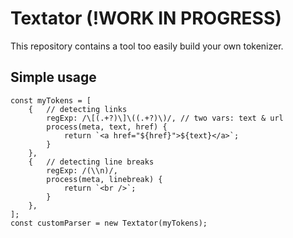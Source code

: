 # Textator (!WORK IN PROGRESS)

This repository contains a tool too easily build your own tokenizer.

## Simple usage

```JavaScript.es6
const myTokens = [
    {   // detecting links
        regExp: /\[(.+?)\]\((.+?)\)/, // two vars: text & url
        process(meta, text, href) {
            return `<a href="${href}">${text}</a>`;
        }
    },
    {   // detecting line breaks
        regExp: /(\\n)/,
        process(meta, linebreak) {
            return `<br />`;
        }
    },
];
const customParser = new Textator(myTokens);
```
